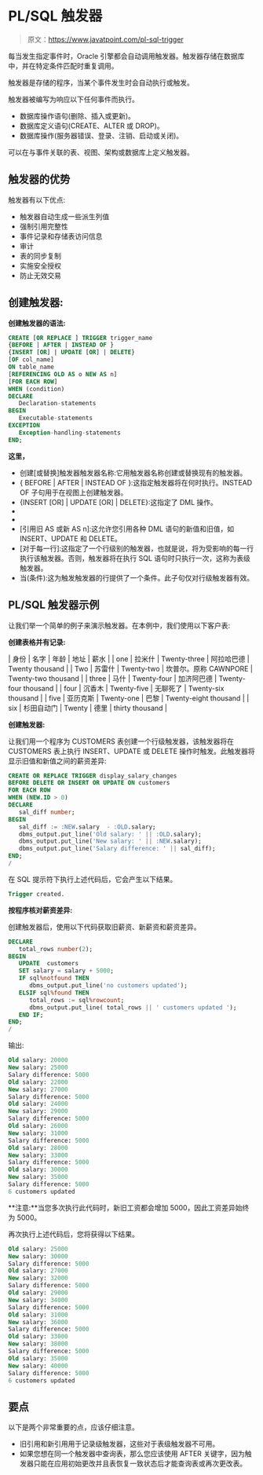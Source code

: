 # PL/SQL 触发器

> 原文：<https://www.javatpoint.com/pl-sql-trigger>

每当发生指定事件时，Oracle 引擎都会自动调用触发器。触发器存储在数据库中，并在特定条件匹配时重复调用。

触发器是存储的程序，当某个事件发生时会自动执行或触发。

触发器被编写为响应以下任何事件而执行。

*   数据库操作语句(删除、插入或更新)。
*   数据库定义语句(CREATE、ALTER 或 DROP)。
*   数据库操作(服务器错误、登录、注销、启动或关闭)。

可以在与事件关联的表、视图、架构或数据库上定义触发器。

## 触发器的优势

触发器有以下优点:

*   触发器自动生成一些派生列值
*   强制引用完整性
*   事件记录和存储表访问信息
*   审计
*   表的同步复制
*   实施安全授权
*   防止无效交易

## 创建触发器:

**创建触发器的语法:**

```sql
CREATE [OR REPLACE ] TRIGGER trigger_name 
{BEFORE | AFTER | INSTEAD OF } 
{INSERT [OR] | UPDATE [OR] | DELETE} 
[OF col_name] 
ON table_name 
[REFERENCING OLD AS o NEW AS n] 
[FOR EACH ROW] 
WHEN (condition)  
DECLARE
   Declaration-statements
BEGIN 
   Executable-statements
EXCEPTION
   Exception-handling-statements
END;

```

**这里，**

*   创建[或替换]触发器触发器名称:它用触发器名称创建或替换现有的触发器。
*   { BEFORE | AFTER | INSTEAD OF }:这指定触发器将在何时执行。INSTEAD OF 子句用于在视图上创建触发器。
*   {INSERT [OR] | UPDATE [OR] | DELETE}:这指定了 DML 操作。
*   [OF col_name]:指定要更新的列名。
*   [开表名]:指定与触发器关联的表的名称。
*   [引用旧 AS 或新 AS n]:这允许您引用各种 DML 语句的新值和旧值，如 INSERT、UPDATE 和 DELETE。
*   [对于每一行]:这指定了一个行级别的触发器，也就是说，将为受影响的每一行执行该触发器。否则，触发器将在执行 SQL 语句时只执行一次，这称为表级触发器。
*   当(条件):这为触发触发器的行提供了一个条件。此子句仅对行级触发器有效。

## PL/SQL 触发器示例

让我们举一个简单的例子来演示触发器。在本例中，我们使用以下客户表:

**创建表格并有记录:**

| 身份 | 名字 | 年龄 | 地址 | 薪水 |
| one | 拉米什 | Twenty-three | 阿拉哈巴德 | Twenty thousand |
| Two | 苏雷什 | Twenty-two | 坎普尔。原称 CAWNPORE | Twenty-two thousand |
| three | 马什 | Twenty-four | 加济阿巴德 | Twenty-four thousand |
| four | 沉香木 | Twenty-five | 无聊死了 | Twenty-six thousand |
| five | 亚历克斯 | Twenty-one | 巴黎 | Twenty-eight thousand |
| six | 杉田自动门 | Twenty | 德里 | thirty thousand |

**创建触发器:**

让我们用一个程序为 CUSTOMERS 表创建一个行级触发器，该触发器将在 CUSTOMERS 表上执行 INSERT、UPDATE 或 DELETE 操作时触发。此触发器将显示旧值和新值之间的薪资差异:

```sql
CREATE OR REPLACE TRIGGER display_salary_changes
BEFORE DELETE OR INSERT OR UPDATE ON customers
FOR EACH ROW
WHEN (NEW.ID > 0)
DECLARE
   sal_diff number;
BEGIN
   sal_diff := :NEW.salary  - :OLD.salary;
   dbms_output.put_line('Old salary: ' || :OLD.salary);
   dbms_output.put_line('New salary: ' || :NEW.salary);
   dbms_output.put_line('Salary difference: ' || sal_diff);
END;
/

```

在 SQL 提示符下执行上述代码后，它会产生以下结果。

```sql
Trigger created.

```

**按程序核对薪资差异:**

创建触发器后，使用以下代码获取旧薪资、新薪资和薪资差异。

```sql
DECLARE 
   total_rows number(2);
BEGIN
   UPDATE  customers
   SET salary = salary + 5000;
   IF sql%notfound THEN
      dbms_output.put_line('no customers updated');
   ELSIF sql%found THEN
      total_rows := sql%rowcount;
      dbms_output.put_line( total_rows || ' customers updated ');
   END IF; 
END;
/

```

输出:

```sql
Old salary: 20000
New salary: 25000
Salary difference: 5000
Old salary: 22000
New salary: 27000
Salary difference: 5000
Old salary: 24000
New salary: 29000
Salary difference: 5000
Old salary: 26000
New salary: 31000
Salary difference: 5000
Old salary: 28000
New salary: 33000
Salary difference: 5000
Old salary: 30000
New salary: 35000
Salary difference: 5000
6 customers updated 

```

**注意:**当您多次执行此代码时，新旧工资都会增加 5000，因此工资差异始终为 5000。

再次执行上述代码后，您将获得以下结果。

```sql
Old salary: 25000
New salary: 30000
Salary difference: 5000
Old salary: 27000
New salary: 32000
Salary difference: 5000
Old salary: 29000
New salary: 34000
Salary difference: 5000
Old salary: 31000
New salary: 36000
Salary difference: 5000
Old salary: 33000
New salary: 38000
Salary difference: 5000
Old salary: 35000
New salary: 40000
Salary difference: 5000
6 customers updated

```

## 要点

以下是两个非常重要的点，应该仔细注意。

*   旧引用和新引用用于记录级触发器，这些对于表级触发器不可用。
*   如果您想在同一个触发器中查询表，那么您应该使用 AFTER 关键字，因为触发器只能在应用初始更改并且表恢复一致状态后才能查询表或再次更改表。